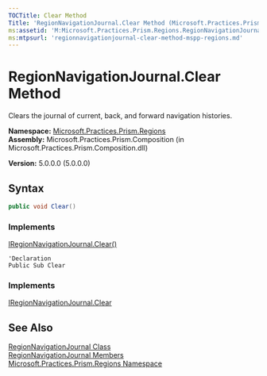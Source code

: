 ```yaml
---
TOCTitle: Clear Method
Title: 'RegionNavigationJournal.Clear Method (Microsoft.Practices.Prism.Regions)'
ms:assetid: 'M:Microsoft.Practices.Prism.Regions.RegionNavigationJournal.Clear'
ms:mtpsurl: 'regionnavigationjournal-clear-method-mspp-regions.md'
---
```



# RegionNavigationJournal.Clear Method

Clears the journal of current, back, and forward navigation histories.

**Namespace:** [Microsoft.Practices.Prism.Regions](/patterns-practices/reference/mspp-regions-namespace)  
**Assembly:** Microsoft.Practices.Prism.Composition (in Microsoft.Practices.Prism.Composition.dll)

**Version:** 5.0.0.0 (5.0.0.0)

## Syntax
```C#
public void Clear()
```

### Implements

[IRegionNavigationJournal.Clear()](/patterns-practices/reference/iregionnavigationjournal-clear-method-mspp-regions)


```VB
'Declaration
Public Sub Clear
```

### Implements

[IRegionNavigationJournal.Clear](/patterns-practices/reference/iregionnavigationjournal-clear-method-mspp-regions)

## See Also

[RegionNavigationJournal Class](/patterns-practices/reference/regionnavigationjournal-class-mspp-regions)  
[RegionNavigationJournal Members](/patterns-practices/reference/regionnavigationjournal-members-mspp-regions)  
[Microsoft.Practices.Prism.Regions Namespace](/patterns-practices/reference/mspp-regions-namespace)<br/>